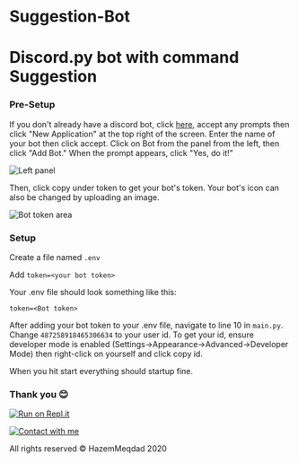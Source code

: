 # Suggestion-Bot
# Discord.py bot with command Suggestion


### Pre-Setup

If you don't already have a discord bot, click [here](https://discordapp.com/developers/), accept any prompts then click "New Application" at the top right of the screen.  Enter the name of your bot then click accept.  Click on Bot from the panel from the left, then click "Add Bot."  When the prompt appears, click "Yes, do it!" 

![Left panel](https://i.imgur.com/hECJYWK.png)

Then, click copy under token to get your bot's token. Your bot's icon can also be changed by uploading an image.

![Bot token area](https://i.imgur.com/da0ktMC.png)

### Setup

Create a file named `.env`

Add `token=<your bot token>`

Your .env file should look something like this:

```
token=<Bot token>
```

After adding your bot token to your .env file, navigate to line 10 in `main.py`. Change  `487258918465306634` to your user id. To get your id, ensure developer mode is enabled (Settings->Appearance->Advanced->Developer Mode) then right-click on yourself and click copy id.

When you hit start everything should startup fine.

### Thank you 😊

[![Run on Repl.it](http://i8.ae/a3UWz)](https://repl.it/github/hazemmeqdad/Suggestion-Bot)

[![Contact with me](http://i8.ae/KmScX)](https://discordapp.com/channels/@me/740700552593145876)

All rights reserved © HazemMeqdad 2020
